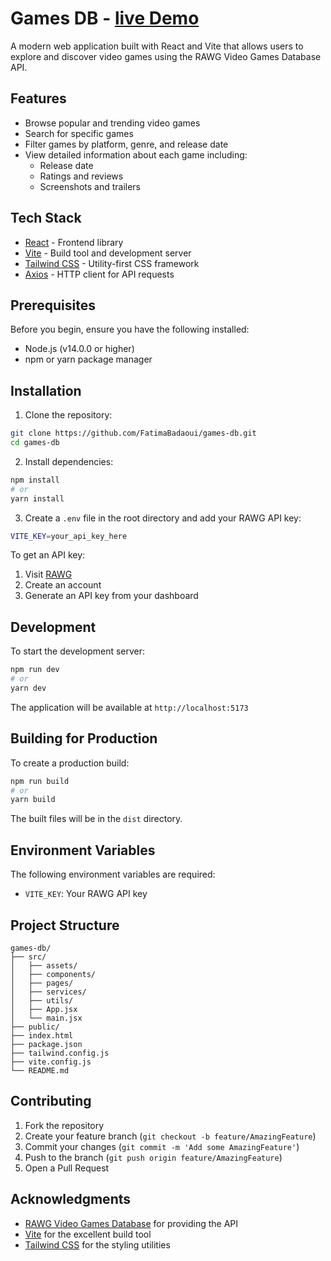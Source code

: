 # Games DB - [live Demo](https://games-db-e79g.onrender.com/)

A modern web application built with React and Vite that allows users to explore and discover video games using the RAWG Video Games Database API.

## Features

- Browse popular and trending video games
- Search for specific games
- Filter games by platform, genre, and release date
- View detailed information about each game including:
  - Release date
  - Ratings and reviews
  - Screenshots and trailers

## Tech Stack

- [React](https://react.dev/) - Frontend library
- [Vite](https://vitejs.dev/) - Build tool and development server
- [Tailwind CSS](https://tailwindcss.com/) - Utility-first CSS framework
- [Axios](https://axios-http.com/) - HTTP client for API requests

## Prerequisites

Before you begin, ensure you have the following installed:
- Node.js (v14.0.0 or higher)
- npm or yarn package manager

## Installation

1. Clone the repository:
```bash
git clone https://github.com/FatimaBadaoui/games-db.git
cd games-db
```

2. Install dependencies:
```bash
npm install
# or
yarn install
```

3. Create a `.env` file in the root directory and add your RAWG API key:
```bash
VITE_KEY=your_api_key_here
```

To get an API key:
1. Visit [RAWG](https://rawg.io/apidocs)
2. Create an account
3. Generate an API key from your dashboard

## Development

To start the development server:

```bash
npm run dev
# or
yarn dev
```

The application will be available at `http://localhost:5173`

## Building for Production

To create a production build:

```bash
npm run build
# or
yarn build
```

The built files will be in the `dist` directory.

## Environment Variables

The following environment variables are required:

- `VITE_KEY`: Your RAWG API key

## Project Structure

```
games-db/
├── src/
│   ├── assets/
│   ├── components/
│   ├── pages/
│   ├── services/
│   ├── utils/
│   ├── App.jsx
│   └── main.jsx
├── public/
├── index.html
├── package.json
├── tailwind.config.js
├── vite.config.js
└── README.md
```

## Contributing

1. Fork the repository
2. Create your feature branch (`git checkout -b feature/AmazingFeature`)
3. Commit your changes (`git commit -m 'Add some AmazingFeature'`)
4. Push to the branch (`git push origin feature/AmazingFeature`)
5. Open a Pull Request


## Acknowledgments

- [RAWG Video Games Database](https://rawg.io/) for providing the API
- [Vite](https://vitejs.dev/) for the excellent build tool
- [Tailwind CSS](https://tailwindcss.com/) for the styling utilities